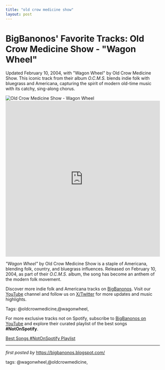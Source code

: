 ```yaml
---
title: "old crow medicine show"
layout: post
---
```

<!-- Post Title -->
<h1 >BigBanonos' Favorite Tracks: Old Crow Medicine Show - "Wagon Wheel"</h1> <!-- Introductory Text -->
<p >Updated February 10, 2004, with "Wagon Wheel" by Old Crow Medicine Show. This iconic track from their album <em>O.C.M.S.</em> blends indie folk with bluegrass and Americana, capturing the spirit of modern old-time music with its catchy, sing-along chorus.</p> <!-- Featured Image -->
<div > <img src="https://images.discovery-prod.axs.com/2023/08/uploadedimage_64d521fd5ebfc.jpg" alt="Old Crow Medicine Show - Wagon Wheel" />
</div> <!-- YouTube Video Embed -->
<div > <iframe width="100%" height="507" src="https://www.youtube.com/embed/1gX1EP6mG-E" title="Old Crow Medicine Show - Wagon Wheel [Official Music Video]" frameborder="0" allow="accelerometer; autoplay; clipboard-write; encrypted-media; gyroscope; picture-in-picture; web-share" referrerpolicy="strict-origin-when-cross-origin" allowfullscreen></iframe>
</div> <!-- Song Information -->
<div > <p><em>"Wagon Wheel"</em> by Old Crow Medicine Show is a staple of Americana, blending folk, country, and bluegrass influences. Released on February 10, 2004, as part of their <em>O.C.M.S.</em> album, the song has become an anthem of the modern folk movement.</p>
</div> <!-- Footer Links -->
<div > <p>Discover more indie folk and Americana tracks on <a href="https://bigbanonos.blogspot.com/" target="_blank">BigBanonos</a>. Visit our <a href="https://www.youtube.com/@BigBanonos" target="_blank">YouTube</a> channel and follow us on <a href="https://x.com/bigbanonos" target="_blank">X/Twitter</a> for more updates and music highlights.</p>
</div> <!-- Tags -->
<p >Tags: @oldcrowmedicine,@wagonwheel,</p>


<!--Subscribe and Playlist Links-->
<div>
    <p>For more exclusive tracks not on Spotify, subscribe to <a href="https://www.youtube.com/@BigBanonos" target="_blank">BigBanonos on YouTube</a> and explore their curated playlist of the best songs <strong>#NotOnSpotify</strong>.</p>
    <p><a href="https://www.youtube.com/playlist?list=PLtuNtuTatqI0kFahUCbtbfenC_ET5O_tr" target="_blank">Best Songs #NotOnSpotify Playlist<br /></a></p></div>

<hr />

<p><em>first posted by</em> <a href="https://bigbanonos.blogspot.com/" rel="noopener" target="_new">https://bigbanonos.blogspot.com/</a></p>

<p>tags: @wagonwheel,@oldcrowmedicine,</p>
